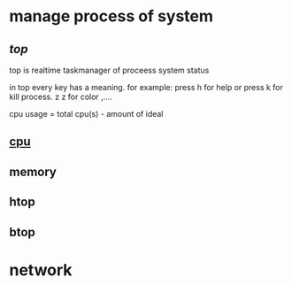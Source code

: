 
# <b> manage process of system </b>

## <i>top</i>
top is realtime  taskmanager of proceess system status

in top every key has a meaning. for example: press h for help or press k for kill process. z z for color ,....

cpu usage = total cpu(s) - amount of ideal 






## <u>cpu</u>




## memory



## htop


## btop




# <b>network</b>









